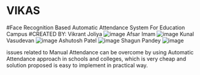 # VIKAS
#Face Recognition Based Automatic Attendance System For Education Campus
#CREATED BY:
Vikrant Joliya                    ![image](https://user-images.githubusercontent.com/57659797/112743823-48056680-8fb8-11eb-8a14-1913965700fa.png)
Afsar Imam                    ![image](https://user-images.githubusercontent.com/57659797/112743821-3de36800-8fb8-11eb-9e25-b04df4a6695a.png)
Kunal Vasudevan                      ![image](https://user-images.githubusercontent.com/57659797/112743831-52bffb80-8fb8-11eb-9f84-977c892d63cd.png)
Ashutosh Patel                     ![image](https://user-images.githubusercontent.com/57659797/112743834-59e70980-8fb8-11eb-8d95-72bd70a66790.png)
Shagun Pandey ![image](https://user-images.githubusercontent.com/57659797/112743836-60758100-8fb8-11eb-8a4d-885e5b6c961a.png)

issues related to Manual Attendance can be overcome by using Automatic Attendance approach in schools and colleges, which is very cheap and solution proposed is easy to implement in practical way.
